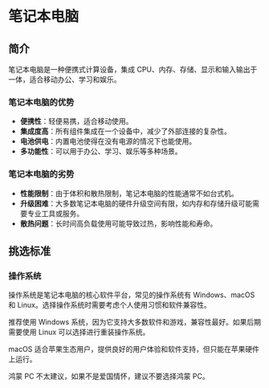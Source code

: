 # 笔记本电脑

## 简介

笔记本电脑是一种便携式计算设备，集成 CPU、内存、存储、显示和输入输出于一体，适合移动办公、学习和娱乐。

### 笔记本电脑的优势

- **便携性**：轻便易携，适合移动使用。
- **集成度高**：所有组件集成在一个设备中，减少了外部连接的复杂性。
- **电池供电**：内置电池使得在没有电源的情况下也能使用。
- **多功能性**：可以用于办公、学习、娱乐等多种场景。

### 笔记本电脑的劣势

- **性能限制**：由于体积和散热限制，笔记本电脑的性能通常不如台式机。
- **升级困难**：大多数笔记本电脑的硬件升级空间有限，如内存和存储升级可能需要专业工具或服务。
- **散热问题**：长时间高负载使用可能导致过热，影响性能和寿命。

## 挑选标准

### 操作系统

操作系统是笔记本电脑的核心软件平台，常见的操作系统有 Windows、macOS 和 Linux。选择操作系统时需要考虑个人使用习惯和软件兼容性。

推荐使用 Windows 系统，因为它支持大多数软件和游戏，兼容性最好。如果后期需要使用 Linux 可以选择进行重装操作系统。

macOS 适合苹果生态用户，提供良好的用户体验和软件支持，但只能在苹果硬件上运行。

鸿蒙 PC 不太建议，如果不是爱国情怀，建议不要选择鸿蒙 PC。